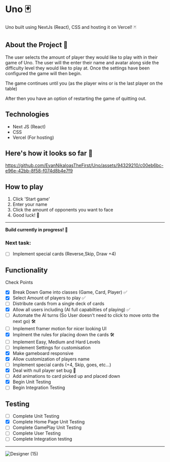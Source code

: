 # Uno 🃏

Uno built using NextJs (React), CSS and hosting it on Vercel! 🃏

## About the Project 🎸

The user selects the amount of player they would like to play with in their game of Uno.
The user will the enter their name and avatar along side the difficulty level they would like to play at.
Once the settings have been configured the game will then begin.

The game continues until you (as the player wins or is the last player on the table)

After then you have an option of restarting the game of quitting out.

## Technologies 

- Next JS (React)
- CSS 
- Vercel (For hosting)

## Here's how it looks so far 🎥


https://github.com/EvanNikaloasTheFirst/Uno/assets/94329210/c00eb6bc-e96e-42bb-8f58-f074d8b4e7f9


## How to play

1. Click 'Start game'
2. Enter your name
3. Click the amount of opponents you want to face
4. Good luck! 🌟



-------------
**Build currently in progress! 🚧**

### Next task:
- [ ] Implement special cards (Reverse,Skip, Draw +4)

## Functionality 
Check Points
- [x] Break Down Game into classes (Game, Card, Player) ✅
- [x] Select Amount of players to play ✅
- [ ] Distribute cards from a single deck of cards
- [x] Allow all users including (AI full capabilties of playing) ✅ 
- [ ] Automate the AI turns (So User doesn't need to click to move onto the next go) 🛠️
- [ ] Implement framer motion for nicer looking UI
- [x] Implment the rules for placing down the cards 🛠️
- [ ] Implement Easy, Medium and Hard Levels
- [ ] Implement Settings for customisation
- [x] Make gameboard responsive
- [x] Allow customization of players name
- [ ] Implement special cards (+4, Skip, goes, etc...)
- [x] Deal with null player set bug 🐛
- [ ] Add animations to card picked up and placed down
- [x] Begin Unit Testing
- [ ] Begin Integration Testing

## Testing 
- [ ] Complete Unit Testing
- [x] Complete Home Page Unit Testing
- [ ] Complete GamePlay Unit Testing
- [ ] Complete User Testing
- [ ] Complete Integration testing

-------------
![Designer (15)](https://github.com/EvanNikaloasTheFirst/Uno/assets/94329210/4d553f41-3c34-4e31-9bc8-4fdcefcdf3b7)





